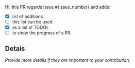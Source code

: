 Hi,
this PR regards issue #{issue_number} and adds:

- [x] list of additions
- [ ] this list can be used
- [x] as a list of TODOs
- [ ] to show the progress of a PR.

## Detais

*Provide more details if they are important to your contribution.*
